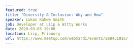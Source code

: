 ```yaml
---
featured: true
title: "Diversity & Inclusion: Why and How"
speaker: Lukas Kahwe Smith
job: Developer at Liip & Witty Works
date: 2020-03-03 19:00
location: Liip, Fribourg
url: https://www.meetup.com/webmardi/events/268431916/
---
```

